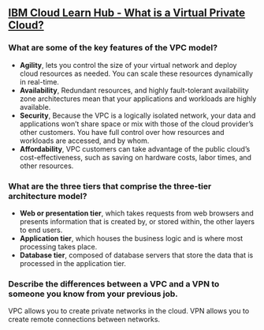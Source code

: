 ## [IBM Cloud Learn Hub - What is a Virtual Private Cloud?](https://www.ibm.com/topics/vpc)

### What are some of the key features of the VPC model?
* **Agility**, lets you control the size of your virtual network and deploy cloud resources as needed. You can scale these resources dynamically in real-time.
* **Availability**, Redundant resources, and highly fault-tolerant availability zone architectures mean that your applications and workloads are highly available.
* **Security**, Because the VPC is a logically isolated network, your data and applications won’t share space or mix with those of the cloud provider’s other customers. You have full control over how resources and workloads are accessed, and by whom.
* **Affordability**, VPC customers can take advantage of the public cloud’s cost-effectiveness, such as saving on hardware costs, labor times, and other resources.
### What are the three tiers that comprise the three-tier architecture model?
* **Web or presentation tier**, which takes requests from web browsers and presents information that is created by, or stored within, the other layers to end users.
* **Application tier**, which houses the business logic and is where most processing takes place.
* **Database tier**, composed of database servers that store the data that is processed in the application tier.
### Describe the differences between a VPC and a VPN to someone you know from your previous job.
VPC allows you to create private networks in the cloud. VPN allows you to create remote connections between networks.
